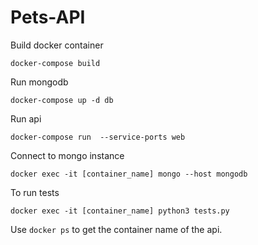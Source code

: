 # Pets-API

Build docker container
```
docker-compose build
```

Run mongodb
```
docker-compose up -d db
```

Run api
```
docker-compose run  --service-ports web
```

Connect to mongo instance
```
docker exec -it [container_name] mongo --host mongodb
```


To run tests
```
docker exec -it [container_name] python3 tests.py
```

Use `docker ps` to get the container name of the api.
